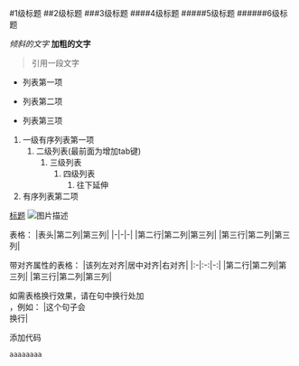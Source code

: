 #1级标题
##2级标题
###3级标题
####4级标题
#####5级标题
######6级标题  

*倾斜的文字*
**加粗的文字**
>引用一段文字

+ 列表第一项
- 列表第二项
* 列表第三项

1. 一级有序列表第一项  
    1. 二级列表(最前面为增加tab键)  
        1. 三级列表  
            1. 四级列表  
                1. 往下延伸
2. 有序列表第二项

[标题](链接地址)
![图片描述](图片链接地址)

表格：
|表头|第二列|第三列|
|-|-|-|
|第二行|第二列|第三列|
|第三行|第二列|第三列|

带对齐属性的表格：
|该列左对齐|居中对齐|右对齐|
|:-|:-:|-:|
|第二行|第二列|第三列|
|第三行|第二列|第三列|

如需表格换行效果，请在句中换行处加<br>，例如：
|这个句子会<br>换行|

添加代码
```
aaaaaaaa
```


